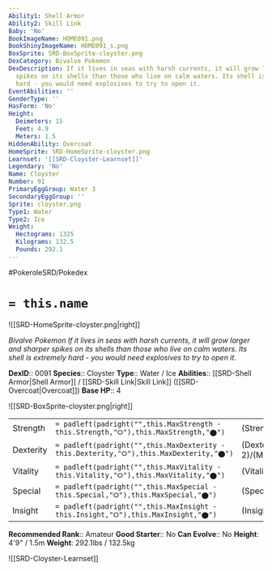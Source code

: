 ```yaml
---
Ability1: Shell Armor
Ability2: Skill Link
Baby: 'No'
BookImageName: HOME091.png
BookShinyImageName: HOME091_s.png
BoxSprite: SRD-BoxSprite-cloyster.png
DexCategory: Bivalve Pokemon
DexDescription: If it lives in seas with harsh currents, it will grow larger and sharper
  spikes on its shells than those who live on calm waters. Its shell is extremely
  hard - you would need explosives to try to open it.
EventAbilities: ''
GenderType: ''
HasForm: 'No'
Height:
  Deimeters: 15
  Feet: 4.9
  Meters: 1.5
HiddenAbility: Overcoat
HomeSprite: SRD-HomeSprite-cloyster.png
Learnset: '[[SRD-Cloyster-Learnset]]'
Legendary: 'No'
Name: Cloyster
Number: 91
PrimaryEggGroup: Water 3
SecondaryEggGroup: ''
Sprite: cloyster.png
Type1: Water
Type2: Ice
Weight:
  Hectograms: 1325
  Kilograms: 132.5
  Pounds: 292.1
---
```


#PokeroleSRD/Pokedex

# `= this.name`

![[SRD-HomeSprite-cloyster.png|right]]

*Bivalve Pokemon*
*If it lives in seas with harsh currents, it will grow larger and sharper spikes on its shells than those who live on calm waters. Its shell is extremely hard - you would need explosives to try to open it.*

**DexID**:: 0091
**Species**:: Cloyster
**Type**:: Water / Ice
**Abilities**:: [[SRD-Shell Armor|Shell Armor]] / [[SRD-Skill Link|Skill Link]] ([[SRD-Overcoat|Overcoat]])
**Base HP**:: 4

![[SRD-BoxSprite-cloyster.png|right]]

|           |                                                                                        |                                          |
| --------- | -------------------------------------------------------------------------------------- | ---------------------------------------- |
| Strength  | `= padleft(padright("",this.MaxStrength - this.Strength,"⭘"),this.MaxStrength,"⬤")`    | (Strength::3)/(MaxStrength::6)   |
| Dexterity | `= padleft(padright("",this.MaxDexterity - this.Dexterity,"⭘"),this.MaxDexterity,"⬤")` | (Dexterity:: 2)/(MaxDexterity::5) |
| Vitality  | `= padleft(padright("",this.MaxVitality - this.Vitality,"⭘"),this.MaxVitality,"⬤")`    | (Vitality::4)/(MaxVitality::9)   |
| Special   | `= padleft(padright("",this.MaxSpecial - this.Special,"⭘"),this.MaxSpecial,"⬤")`       | (Special::2)/(MaxSpecial::5)     |
| Insight   | `= padleft(padright("",this.MaxInsight - this.Insight,"⭘"),this.MaxInsight,"⬤")`       | (Insight::2)/(MaxInsight::4)     |

**Recommended Rank**:: Amateur
**Good Starter**:: No
**Can Evolve**:: No
**Height**: 4'9" / 1.5m
**Weight**: 292.1lbs / 132.5kg

![[SRD-Cloyster-Learnset]]